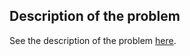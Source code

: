 ## Description of the problem

See the description of the problem [here](https://adventofcode.com/2021/day/2).
